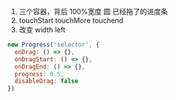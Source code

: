 1. 三个容器，背后 100%宽度 圆 已经拖了的进度条
2. touchStart touchMore touchend
3. 改变 width left

```js
new Progress('selector', {
  onDrag: () => {},
  onDragStart: () => {},
  onDragEnd: () => {},
  progress: 0.5,
  disableDrag: false
})
```